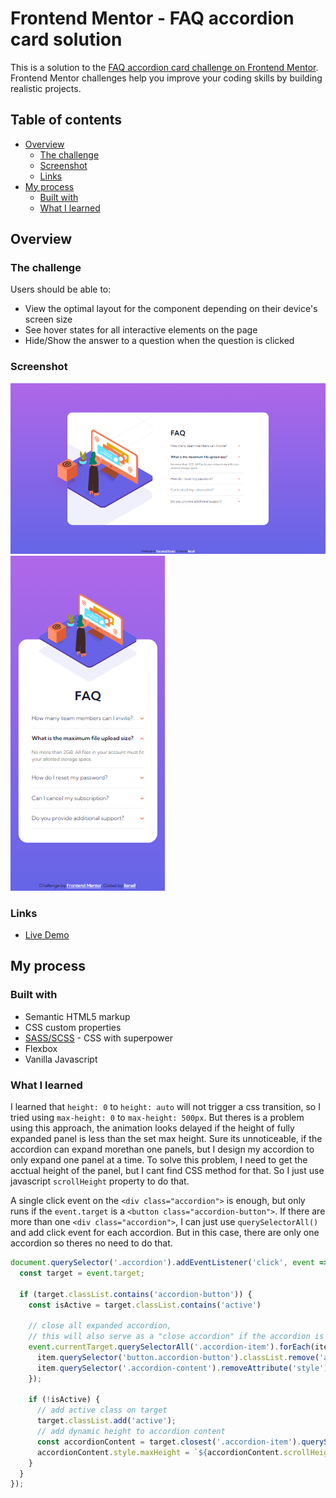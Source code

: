 # Frontend Mentor - FAQ accordion card solution

This is a solution to the [FAQ accordion card challenge on Frontend Mentor](https://www.frontendmentor.io/challenges/faq-accordion-card-XlyjD0Oam). Frontend Mentor challenges help you improve your coding skills by building realistic projects. 

## Table of contents

- [Overview](#overview)
  - [The challenge](#the-challenge)
  - [Screenshot](#screenshot)
  - [Links](#links)
- [My process](#my-process)
  - [Built with](#built-with)
  - [What I learned](#what-i-learned)

## Overview

### The challenge

Users should be able to:

- View the optimal layout for the component depending on their device's screen size
- See hover states for all interactive elements on the page
- Hide/Show the answer to a question when the question is clicked

### Screenshot

![](./design/ssdesktop.png)
![](./design/ssmobile.png)

### Links

- [Live Demo]()

## My process

### Built with

- Semantic HTML5 markup
- CSS custom properties
- [SASS/SCSS](https://sass-lang.com) - CSS with superpower
- Flexbox
- Vanilla Javascript

### What I learned

I learned that `height: 0` to `height: auto` will not trigger a css transition, so I tried using `max-height: 0` to `max-height: 500px`. But theres is a problem using this approach, the animation looks delayed if the height of fully expanded panel is less than the set max height. Sure its unnoticeable, if the accordion can expand morethan one panels, but I design my accordion to only expand one panel at a time. To solve this problem, I need to get the acctual height of the panel, but I cant find CSS method for that. So I just use javascript `scrollHeight` property to do that.

A single click event on the `<div class="accordion">` is enough, but only runs if the `event.target` is a `<button class="accordion-button">`. If there are more than one `<div class="accordion">`, I can just use `querySelectorAll()` and add click event for each accordion. But in this case, there are only one accordion so theres no need to do that.
```javascript
document.querySelector('.accordion').addEventListener('click', event => {
  const target = event.target;

  if (target.classList.contains('accordion-button')) {    
    const isActive = target.classList.contains('active')

    // close all expanded accordion, 
    // this will also serve as a "close accordion" if the accordion is already active
    event.currentTarget.querySelectorAll('.accordion-item').forEach(item => {
      item.querySelector('button.accordion-button').classList.remove('active');
      item.querySelector('.accordion-content').removeAttribute('style');
    });

    if (!isActive) {
      // add active class on target
      target.classList.add('active');
      // add dynamic height to accordion content
      const accordionContent = target.closest('.accordion-item').querySelector('.accordion-content');
      accordionContent.style.maxHeight = `${accordionContent.scrollHeight}px`
    }
  }
});
```

